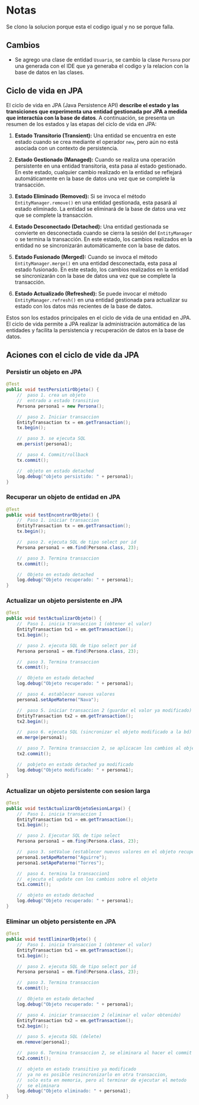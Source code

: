 # Notas

Se clono la solucion porque esta el codigo igual y no se porque falla.

## Cambios

* Se agrego una clase de entidad `Usuario`, se cambio la clase `Persona` por una generada con el IDE que ya generaba el codigo y la relacion con la base de datos en las clases.

## Ciclo de vida en JPA

El ciclo de vida  en JPA (Java Persistence API) **describe el estado y las transiciones que experimenta una entidad gestionada por JPA a medida que interactúa con la base de datos**. A continuación, se presenta un resumen de los estados y las etapas del ciclo de vida en JPA:

1. **Estado Transitorio (Transient):** Una entidad se encuentra en este estado cuando se crea mediante el operador `new`, pero aún no está asociada con un contexto de persistencia.

2. **Estado Gestionado (Managed):** Cuando se realiza una operación persistente en una entidad transitoria, esta pasa al estado gestionado. En este estado, cualquier cambio realizado en la entidad se reflejará automáticamente en la base de datos una vez que se complete la transacción.

3. **Estado Eliminado (Removed):** Si se invoca el método `EntityManager.remove()` en una entidad gestionada, esta pasará al estado eliminado. La entidad se eliminará de la base de datos una vez que se complete la transacción.

4. **Estado Desconectado (Detached):** Una entidad gestionada se convierte en desconectada cuando se cierra la sesión del `EntityManager` o se termina la transacción. En este estado, los cambios realizados en la entidad no se sincronizarán automáticamente con la base de datos.

5. **Estado Fusionado (Merged):** Cuando se invoca el método `EntityManager.merge()` en una entidad desconectada, esta pasa al estado fusionado. En este estado, los cambios realizados en la entidad se sincronizarán con la base de datos una vez que se complete la transacción.

6. **Estado Actualizado (Refreshed):** Se puede invocar el método `EntityManager.refresh()` en una entidad gestionada para actualizar su estado con los datos más recientes de la base de datos.

Estos son los estados principales en el ciclo de vida de una entidad en JPA. El ciclo de vida permite a JPA realizar la administración automática de las entidades y facilita la persistencia y recuperación de datos en la base de datos.

## Aciones con el ciclo de vide da JPA

### Persistir un objeto en JPA

```java
@Test
public void testPersistirObjeto() {
    //  paso 1. crea un objeto
    //  entrado a estado transitivo
    Persona persona1 = new Persona();

    //  paso 2. Iniciar transaccion
    EntityTransaction tx = em.getTransaction();
    tx.begin();

    //  paso 3. se ejecuta SQL
    em.persist(persona1);

    //  paso 4. Commit/rollback
    tx.commit();

    //  objeto en estado detached
    log.debug("objeto persistido: " + persona1);
}
```

### Recuperar un objeto de entidad en JPA

```java
@Test
public void testEncontrarObjeto() {
    //  Paso 1. iniciar transaccion
    EntityTransaction tx = em.getTransaction();
    tx.begin();

    //  paso 2. ejecuta SQL de tipo select por id
    Persona persona1 = em.find(Persona.class, 23);

    //  paso 3. Termina transaccion
    tx.commit();

    //  Objeto en estado detached
    log.debug("Objeto recuperado: " + persona1);
}
```

### Actualizar un objeto persistente en JPA

```java
@Test
public void testActualizarObjeto() {
    //  Paso 1. inicia transaccion 1 (obtener el valor)
    EntityTransaction tx1 = em.getTransaction();
    tx1.begin();

    //  paso 2. ejecuta SQL de tipo select por id
    Persona persona1 = em.find(Persona.class, 23);

    //  paso 3. Termina transaccion
    tx.commit();

    //  Objeto en estado detached
    log.debug("Objeto recuperado: " + persona1);

    //  paso 4. establecer nuevos valores
    persona1.setApeMaterno("Nava");

    //  paso 5. iniciar transaccion 2 (guardar el valor ya modificado)
    EntityTransaction tx2 = em.getTransaction();
    tx2.begin();

    //  paso 6. ejecuta SQL (sincronizar el objeto modificado a la bd)
    em.merge(persona1);

    //  paso 7. Termina transaccion 2, se aplicacan los cambios al objeto
    tx2.commit();

    //  pobjeto en estado detached ya modificado
    log.debug("Objeto modificado: " + persona1);
}
```

### Actualizar un objeto persistente con sesion larga

```java
@Test
public void testActualizarObjetoSesionLarga() {
    //  Paso 1. inicia transaccion 1
    EntityTransaction tx1 = em.getTransaction();
    tx1.begin();

    //  paso 2. Ejecutar SQL de tipo select
    Persona persona1 = em.fing(Persona.class, 23);

    //  paso 3. setValue (establecer nuevos valores en el objeto recuperado)
    persona1.setApeMaterno("Aguirre");
    persona1.setApePaterno("Torres");

    //  paso 4. termina la transaccion1
    //  ejecuta el update con los cambios sobre el objeto
    tx1.commit();

    //  objeto en estado detached
    log.debug("Objeto recuperado: " + persona1);
}
```

### Eliminar un objeto persistente en JPA

```java
@Test
public void testEliminarObjeto() {
    //  Paso 1. inicia transaccion 1 (obtener el valor)
    EntityTransaction tx1 = em.getTransaction();
    tx1.begin();

    //  paso 2. ejecuta SQL de tipo select por id
    Persona persona1 = em.find(Persona.class, 23);

    //  paso 3. Termina transaccion
    tx.commit();

    //  Objeto en estado detached
    log.debug("Objeto recuperado: " + persona1);

    //  paso 4. iniciar transaccion 2 (eliminar el valor obtenido)
    EntityTransaction tx2 = em.getTransaction();
    tx2.begin();

    //  paso 5. ejecuta SQL (delete)
    em.remove(persona1);

    //  paso 6. Termina transaccion 2, se eliminara al hacer el commit
    tx2.commit();

    //  objeto en estado transitivo ya modificado
    //  ya no es posible resincronizarlo en otra transaccion,
    //  solo esta en memoria, pero al terminar de ejecutar el metodo
    //  se eliminara
    log.debug("Objeto eliminado: " + persona1);
}
```
